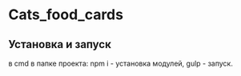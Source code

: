 # Cats_food_cards
## Установка и запуск
в cmd в папке проекта:
npm i - установка модулей,
gulp - запуск.

